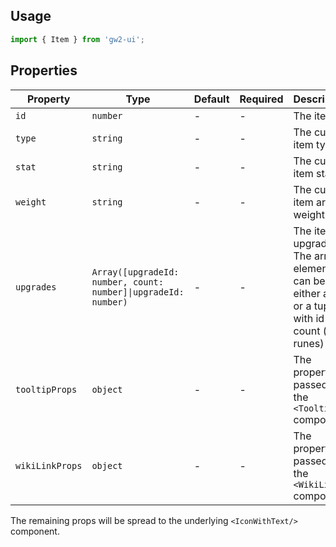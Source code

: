 ## Usage

```js
import { Item } from 'gw2-ui';
```

## Properties

| Property        | Type                                                           | Default | Required | Description                                                                                        |
| --------------- | -------------------------------------------------------------- | ------- | -------- | -------------------------------------------------------------------------------------------------- |
| `id`            | `number`                                                       | -       | -        | The item id                                                                                        |
| `type`          | `string`                                                       | -       | -        | The custom item type                                                                               |
| `stat`          | `string`                                                       | -       | -        | The custom item stat                                                                               |
| `weight`        | `string`                                                       | -       | -        | The custom item armor weight                                                                       |
| `upgrades`      | `Array([upgradeId: number, count: number]\|upgradeId: number)` | -       | -        | The item upgrades. The array elements can be either an id or a tuple with id and count (for runes) |
| `tooltipProps`  | `object`                                                       | -       | -        | The properties passed to the `<Tooltip/>` component                                                |
| `wikiLinkProps` | `object`                                                       | -       | -        | The properties passed to the `<WikiLink/>` component                                               |

The remaining props will be spread to the underlying `<IconWithText/>` component.
